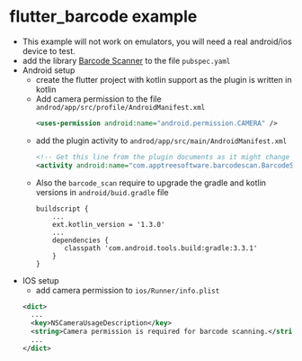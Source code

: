 # flutter_barcode example
- This example will not work on emulators, you will need a real android/ios device to test.
- add the library [Barcode Scanner](https://pub.dev/packages/barcode_scan) to the file `pubspec.yaml`
- Android setup
    - create the flutter project with kotlin support as the plugin is written in kotlin
    - Add camera permission to the file  `androd/app/src/profile/AndroidManifest.xml`
        ```xml
        <uses-permission android:name="android.permission.CAMERA" />
        ```
    - add the plugin activity to `androd/app/src/main/AndroidManifest.xml`
        ```xml
        <!-- Get this line from the plugin documents as it might change in the future -->
        <activity android:name="com.apptreesoftware.barcodescan.BarcodeScannerActivity"/>
        ```
    - Also the `barcode_scan` require to upgrade the gradle and kotlin versions in `android/buid.gradle` file
        ```
        buildscript {
            ...
            ext.kotlin_version = '1.3.0'
            ...
            dependencies {
               classpath 'com.android.tools.build:gradle:3.3.1'
            }
        }
        ``` 
- IOS setup
    - add camera permission to `ios/Runner/info.plist`
    ```xml
    <dict>
      ...
      <key>NSCameraUsageDescription</key>
      <string>Camera permission is required for barcode scanning.</string>
      ...
    </dict>
    ```